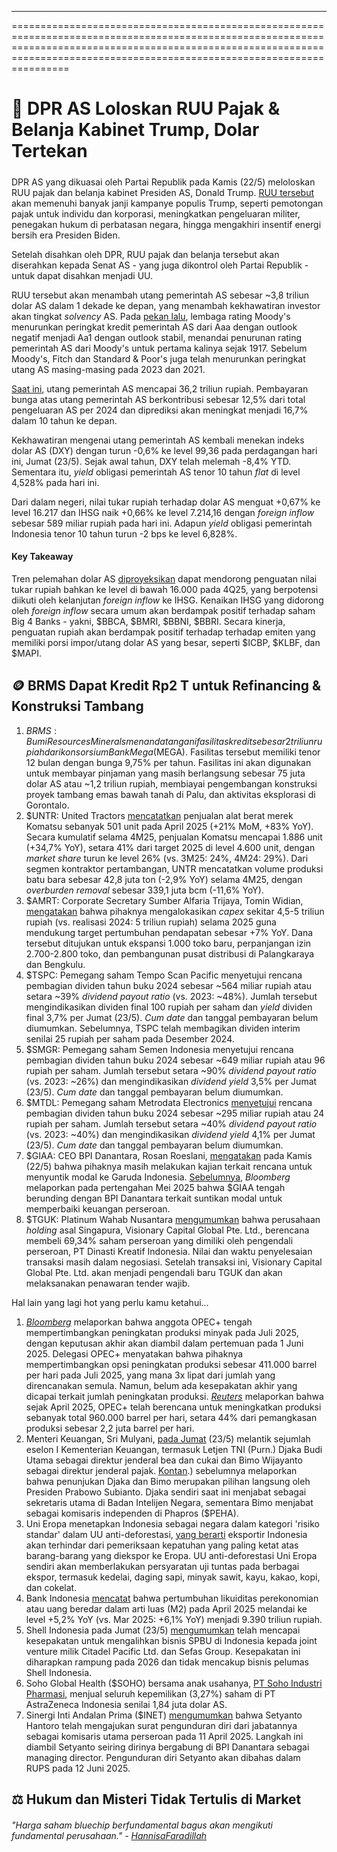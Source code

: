 ---

==================================================================================================================================================================================================================================

# 🏦 DPR AS Loloskan RUU Pajak & Belanja Kabinet Trump, Dolar Tertekan

#####

DPR AS yang dikuasai oleh Partai Republik pada Kamis (22/5) meloloskan RUU pajak dan belanja kabinet Presiden AS, Donald Trump. [RUU tersebut](https://www.reuters.com/world/us/us-house-republicans-set-pre-dawn-votes-get-trump-tax-bill-over-finish-line-2025-05-22/) akan memenuhi banyak janji kampanye populis Trump, seperti pemotongan pajak untuk individu dan korporasi, meningkatkan pengeluaran militer, penegakan hukum di perbatasan negara, hingga mengakhiri insentif energi bersih era Presiden Biden.

Setelah disahkan oleh DPR, RUU pajak dan belanja tersebut akan diserahkan kepada Senat AS - yang juga dikontrol oleh Partai Republik - untuk dapat disahkan menjadi UU.

RUU tersebut akan menambah utang pemerintah AS sebesar ~3,8 triliun dolar AS dalam 1 dekade ke depan, yang menambah kekhawatiran investor akan tingkat _solvency_ AS. Pada [pekan lalu](https://ratings.moodys.com/ratings-news/443154), lembaga rating Moody's menurunkan peringkat kredit pemerintah AS dari Aaa dengan outlook negatif menjadi Aa1 dengan outlook stabil, menandai penurunan rating pemerintah AS dari Moody's untuk pertama kalinya sejak 1917. Sebelum Moody's, Fitch dan Standard & Poor's juga telah menurunkan peringkat utang AS masing-masing pada 2023 dan 2021.

[Saat ini](https://www.pgpf.org/national-debt-clock/), utang pemerintah AS mencapai 36,2 triliun rupiah. Pembayaran bunga atas utang pemerintah AS berkontribusi sebesar 12,5% dari total pengeluaran AS per 2024 dan diprediksi akan meningkat menjadi 16,7% dalam 10 tahun ke depan.

Kekhawatiran mengenai utang pemerintah AS kembali menekan indeks dolar AS (DXY) dengan turun -0,6% ke level 99,36 pada perdagangan hari ini, Jumat (23/5). Sejak awal tahun, DXY telah melemah -8,4% YTD. Sementara itu, _yield_ obligasi pemerintah AS tenor 10 tahun _flat_ di level 4,528% pada hari ini.

Dari dalam negeri, nilai tukar rupiah terhadap dolar AS menguat +0,67% ke level 16.217 dan IHSG naik +0,66% ke level 7.214,16 dengan _foreign inflow_ sebesar 589 miliar rupiah pada hari ini. Adapun _yield_ obligasi pemerintah Indonesia tenor 10 tahun turun -2 bps ke level 6,828%.

#### Key Takeaway

Tren pelemahan dolar AS [diproyeksikan](https://snips.stockbit.com/snips-terbaru/-rupiah-lanjut-menguat-diproyeksikan-tembus-ke-bawah-16000) dapat mendorong penguatan nilai tukar rupiah bahkan ke level di bawah 16.000 pada 4Q25, yang berpotensi diikuti oleh kelanjutan _foreign inflow_ ke IHSG. Kenaikan IHSG yang didorong oleh _foreign inflow_ secara umum akan berdampak positif terhadap saham Big 4 Banks - yakni, $BBCA, $BMRI, $BBNI, $BBRI. Secara kinerja, penguatan rupiah akan berdampak positif terhadap terhadap emiten yang memiliki porsi impor/utang dolar AS yang besar, seperti $ICBP, $KLBF, dan $MAPI.

## 🪙 BRMS Dapat Kredit Rp2 T untuk Refinancing & Konstruksi Tambang

1.  $BRMS: Bumi Resources Minerals menandatangani fasilitas kredit sebesar 2 triliun rupiah dari konsorsium Bank Mega ($MEGA). Fasilitas tersebut memiliki tenor 12 bulan dengan bunga 9,75% per tahun. Fasilitas ini akan digunakan untuk membayar pinjaman yang masih berlangsung sebesar 75 juta dolar AS atau ~1,2 triliun rupiah, membiayai pengembangan konstruksi proyek tambang emas bawah tanah di Palu, dan aktivitas eksplorasi di Gorontalo.
2.  $UNTR: United Tractors [mencatatkan](https://www.unitedtractors.com/wp-content/uploads/2025/03/UNTR-Monthly-Operational-Update-as-of-Apr-2025.pdf) penjualan alat berat merek Komatsu sebanyak 501 unit pada April 2025 (+21% MoM, +83% YoY). Secara kumulatif selama 4M25, penjualan Komatsu mencapai 1.886 unit (+34,7% YoY), setara 41% dari target 2025 di level 4.600 unit, dengan _market share_ turun ke level 26% (vs. 3M25: 24%, 4M24: 29%). Dari segmen kontraktor pertambangan, UNTR mencatatkan volume produksi batu bara sebesar 42,8 juta ton (-2,9% YoY) selama 4M25, dengan _overburden removal_ sebesar 339,1 juta bcm (-11,6% YoY).
3.  $AMRT: Corporate Secretary Sumber Alfaria Trijaya, Tomin Widian, [mengatakan](https://epaper.bisnis.com/epaper/detail/page/154805/) bahwa pihaknya mengalokasikan _capex_ sekitar 4,5-5 triliun rupiah (vs. realisasi 2024: 5 triliun rupiah) selama 2025 guna mendukung target pertumbuhan pendapatan sebesar +7% YoY. Dana tersebut ditujukan untuk ekspansi 1.000 toko baru, perpanjangan izin 2.700-2.800 toko, dan pembangunan pusat distribusi di Palangkaraya dan Bengkulu.
4.  $TSPC: Pemegang saham Tempo Scan Pacific menyetujui rencana pembagian dividen tahun buku 2024 sebesar ~564 miliar rupiah atau setara ~39% _dividend payout ratio_ (vs. 2023: ~48%). Jumlah tersebut mengindikasikan dividen final 100 rupiah per saham dan _yield_ dividen final 3,7% per Jumat (23/5). _Cum date_ dan tanggal pembayaran belum diumumkan. Sebelumnya, TSPC telah membagikan dividen interim senilai 25 rupiah per saham pada Desember 2024.
5.  $SMGR: Pemegang saham Semen Indonesia menyetujui rencana pembagian dividen tahun buku 2024 sebesar ~649 miliar rupiah atau 96 rupiah per saham. Jumlah tersebut setara ~90% _dividend payout ratio_ (vs. 2023: ~26%) dan mengindikasikan _dividend yield_ 3,5% per Jumat (23/5). _Cum date_ dan tanggal pembayaran belum diumumkan.
6.  $MTDL: Pemegang saham Metrodata Electronics [menyetujui](https://www.idx.co.id/StaticData/NewsAndAnnouncement/ANNOUNCEMENTSTOCK/From_EREP/202505/dda2ac3fd2_1e6bb21434.pdf) rencana pembagian dividen tahun buku 2024 sebesar ~295 miliar rupiah atau 24 rupiah per saham. Jumlah tersebut setara ~40% _dividend payout ratio_ (vs. 2023: ~40%) dan mengindikasikan _dividend yield_ 4,1% per Jumat (23/5). _Cum date_ dan tanggal pembayaran belum diumumkan.
7.  $GIAA: CEO BPI Danantara, Rosan Roeslani, [mengatakan](https://industri.kontan.co.id/news/soal-rencana-menyuntik-dana-untuk-garuda-indonesia-ini-respons-ceo-danantara) pada Kamis (22/5) bahwa pihaknya masih melakukan kajian terkait rencana untuk menyuntik modal ke Garuda Indonesia. [Sebelumnya](https://snips.stockbit.com/snips-terbaru/ekspor-batu-bara-ri-turun-ditekan-permintaan-china#:~:text=Bloomberg%20melaporkan%20bahwa%20Garuda,belum%20mengomentari%20isu%20ini.), _Bloomberg_ melaporkan pada pertengahan Mei 2025 bahwa $GIAA tengah berunding dengan BPI Danantara terkait suntikan modal untuk memperbaiki keuangan perseroan.
8.  $TGUK: Platinum Wahab Nusantara [mengumumkan](https://www.idx.co.id/StaticData/NewsAndAnnouncement/ANNOUNCEMENTSTOCK/From_EREP/202505/cf85e030c1_b965f70587.pdf) bahwa perusahaan _holding_ asal Singapura, Visionary Capital Global Pte. Ltd., berencana membeli 69,34% saham perseroan yang dimiliki oleh pengendali perseroan, PT Dinasti Kreatif Indonesia. Nilai dan waktu penyelesaian transaksi masih dalam negosiasi. Setelah transaksi ini, Visionary Capital Global Pte. Ltd. akan menjadi pengendali baru TGUK dan akan melaksanakan penawaran tender wajib.

Hal lain yang lagi hot yang perlu kamu ketahui...

1.  [_Bloomberg_](https://www.bloomberg.com/news/articles/2025-05-22/opec-discusses-making-another-super-sized-output-hike-in-july) melaporkan bahwa anggota OPEC+ tengah mempertimbangkan peningkatan produksi minyak pada Juli 2025, dengan keputusan akhir akan diambil dalam pertemuan pada 1 Juni 2025. Delegasi OPEC+ menyatakan bahwa pihaknya mempertimbangkan opsi peningkatan produksi sebesar 411.000 barrel per hari pada Juli 2025, yang mana 3x lipat dari jumlah yang direncanakan semula. Namun, belum ada kesepakatan akhir yang dicapai terkait jumlah peningkatan produksi. [_Reuters_](https://stockbit.com/post/18407421) melaporkan bahwa sejak April 2025, OPEC+ telah berencana untuk meningkatkan produksi sebanyak total 960.000 barrel per hari, setara 44% dari pemangkasan produksi sebesar 2,2 juta barrel per hari.
2.  Menteri Keuangan, Sri Mulyani, [pada Jumat](https://kumparan.com/kumparanbisnis/sah-bimo-wijayanto-jadi-dirjen-pajak-and-djaka-budi-sebagai-dirjen-bea-cukai-257i27BYYDs/3) (23/5) melantik sejumlah eselon I Kementerian Keuangan, termasuk Letjen TNI (Purn.) Djaka Budi Utama sebagai direktur jenderal bea dan cukai dan Bimo Wijayanto sebagai direktur jenderal pajak. [Kontan](https://snips.stockbit.com/snips-terbaru/-rupiah-lanjut-menguat-diproyeksikan-tembus-ke-bawah-16000#:~:text=Kontan%20melaporkan%20bahwa,%24PEHA).) sebelumnya melaporkan bahwa penunjukan Djaka dan Bimo merupakan pilihan langsung oleh Presiden Prabowo Subianto. Djaka sendiri saat ini menjabat sebagai sekretaris utama di Badan Intelijen Negara, sementara Bimo menjabat sebagai komisaris independen di Phapros ($PEHA).
3.  Uni Eropa menetapkan Indonesia sebagai negara dalam kategori 'risiko standar' dalam UU anti-deforestasi, [yang berarti](https://www.reuters.com/sustainability/climate-energy/eu-brands-just-four-countries-high-risk-under-deforestation-law-2025-05-22/) eksportir Indonesia akan terhindar dari pemeriksaan kepatuhan yang paling ketat atas barang-barang yang diekspor ke Eropa. UU anti-deforestasi Uni Eropa sendiri akan memberlakukan persyaratan uji tuntas pada berbagai ekspor, termasuk kedelai, daging sapi, minyak sawit, kayu, kakao, kopi, dan cokelat.
4.  Bank Indonesia [mencatat](https://www.bi.go.id/id/publikasi/ruang-media/news-release/Pages/sp_2711525.aspx) bahwa pertumbuhan likuiditas perekonomian atau uang beredar dalam arti luas (M2) pada April 2025 melandai ke level +5,2% YoY (vs. Mar 2025: +6,1% YoY) menjadi 9.390 triliun rupiah.
5.  Shell Indonesia pada Jumat (23/5) [mengumumkan](https://www.reuters.com/business/energy/shell-indonesia-transfer-gas-station-business-citadel-sefas-jv-2025-05-23/) telah mencapai kesepakatan untuk mengalihkan bisnis SPBU di Indonesia kepada joint venture milik Citadel Pacific Ltd. dan Sefas Group. Kesepakatan ini diharapkan rampung pada 2026 dan tidak mencakup bisnis pelumas Shell Indonesia.
6.  Soho Global Health ($SOHO) bersama anak usahanya, [PT Soho Industri Pharmasi](https://www.idx.co.id/StaticData/NewsAndAnnouncement/ANNOUNCEMENTSTOCK/From_EREP/202505/fd9af5c1a5_fdad2e7fbe.pdf), menjual seluruh kepemilikan (3,27%) saham di PT AstraZeneca Indonesia senilai 1,84 juta dolar AS.
7.  Sinergi Inti Andalan Prima ($INET) [mengumumkan](https://www.idx.co.id/StaticData/NewsAndAnnouncement/ANNOUNCEMENTSTOCK/From_EREP/202505/db869cbb9e_bec93a4862.pdf) bahwa Setyanto Hantoro telah mengajukan surat pengunduran diri dari jabatannya sebagai komisaris utama perseroan pada 11 April 2025. Langkah ini diambil Setyanto seiring dirinya bergabung di BPI Danantara sebagai managing director. Pengunduran diri Setyanto akan dibahas dalam RUPS pada 12 Juni 2025.

## ⚖️ Hukum dan Misteri Tidak Tertulis di Market

###### "Harga saham bluechip berfundamental bagus akan mengikuti fundamental perusahaan." - [HannisaFaradillah](https://stockbit.com/HannisaFaradillah?source=0)

#####
